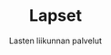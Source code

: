 ---
layout: page
title: Lapset
subtitle: Lasten liikunnan palvelut
bigimg: img/IMG_20191106_092943.jpg
---